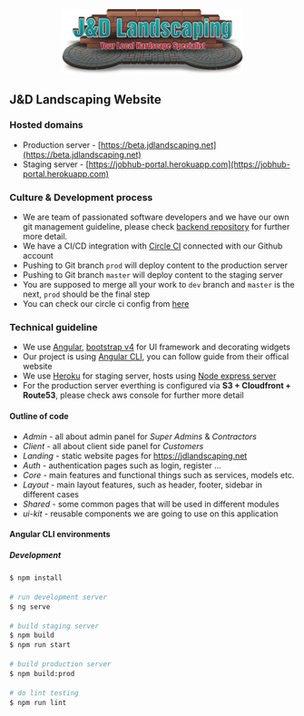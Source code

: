 <p align="center">
  <a href="https://jdlandscaping.net/" target="blank"><img src="./src/assets/images/logo.svg" width="320" alt="J&D Landscaping Logo" /></a>
</p>

## J&D Landscaping Website

### Hosted domains
* Production server - [https://beta.jdlandscaping.net](https://beta.jdlandscaping.net)
* Staging server - [https://jobhub-portal.herokuapp.com](https://jobhub-portal.herokuapp.com)

### Culture & Development process
* We are team of passionated software developers and we have our own git management guideline, please check [backend repository](https://github.com/jobhubgroup/job-hub-api) for further more detail.
* We have a CI/CD integration with [Circle CI](https://app.circleci.com/projects/project-dashboard/github/Jobhubgroup) connected with our Github account
* Pushing to Git branch `prod` will deploy content to the production server
* Pushing to Git branch `master` will deploy content to the staging server
* You are supposed to merge all your work to `dev` branch and `master` is the next, `prod` should be the final step
* You can check our circle ci config from [here](./.circleci/config.yml)

### Technical guideline
* We use [Angular](https://angular.io), [bootstrap v4](https://getbootstrap.com) for UI framework and decorating widgets
* Our project is using [Angular CLI](https://cli.angular.io), you can follow guide from their offical website
* We use [Heroku](https://heroku.com) for staging server, hosts using [Node express server](./server.js)
* For the production server everthing is configured via **S3 + Cloudfront + Route53**, please check aws console for further more detail

#### Outline of code
* _Admin_ - all about admin panel for *Super Admins* & *Contractors*
* _Client_ - all about client side panel for *Customers*
* _Landing_ - static website pages for https://jdlandscaping.net
* _Auth_ - authentication pages such as login, register ...
* _Core_ - main features and functional things such as services, models etc.
* _Layout_ - main layout features, such as header, footer, sidebar in different cases
* _Shared_ - some common pages that will be used in different modules
* _ui-kit_ - reusable components we are going to use on this application

#### Angular CLI environments
##### Development
```bash
$ npm install

# run development server
$ ng serve

# build staging server
$ npm build
$ npm run start

# build production server
$ npm build:prod 

# do lint testing
$ npm run lint
```
